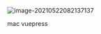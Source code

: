 ![image-20210522082137137](https://cdn.jsdelivr.net/gh/seasideccm/img/macUpload/20210522082143.png)

mac vuepress
